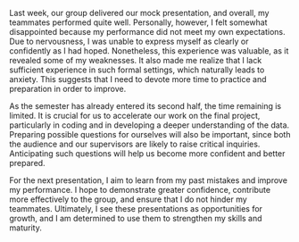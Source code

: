 Last week, our group delivered our mock presentation, and overall, my teammates performed quite well.
Personally, however, I felt somewhat disappointed because my performance did not meet my own expectations.
Due to nervousness, I was unable to express myself as clearly or confidently as I had hoped. Nonetheless,
this experience was valuable, as it revealed some of my weaknesses. It also made me realize that I lack sufficient
experience in such formal settings, which naturally leads to anxiety. This suggests that I need to devote more time
to practice and preparation in order to improve.

As the semester has already entered its second half, the time remaining is limited. It is crucial for us to accelerate
our work on the final project, particularly in coding and in developing a deeper understanding of the data. Preparing possible
questions for ourselves will also be important, since both the audience and our supervisors are likely to raise critical
inquiries. Anticipating such questions will help us become more confident and better prepared.

For the next presentation, I aim to learn from my past mistakes and improve my performance. I hope to demonstrate greater
confidence, contribute more effectively to the group, and ensure that I do not hinder my teammates. Ultimately, I see these
presentations as opportunities for growth, and I am determined to use them to strengthen my skills and maturity.
